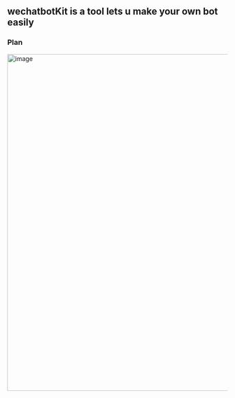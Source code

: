 ## wechatbotKit is a tool lets u make your own bot easily

### Plan
<img width="769" alt="image" src="https://github.com/wechatbotKit/.github/assets/13482835/b2df20e6-3fce-4cd9-a185-0e00e8cd9da5">





